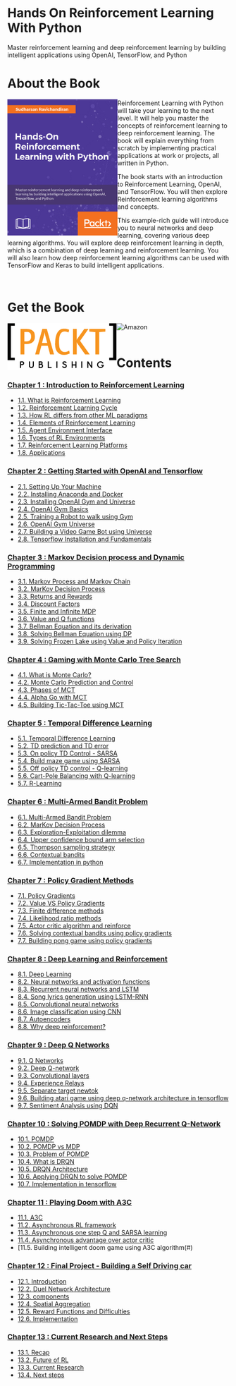 # Hands On Reinforcement Learning With Python

Master reinforcement learning and deep reinforcement learning by building intelligent applications using OpenAI, TensorFlow, and Python


# About the Book

<a target="_blank" href="https://www.amazon.com/dp/B079Q3WLM4/ref=sr_1_1?ie=UTF8&qid=1518175121&sr=8-1&keywords=hands+on+reinforcement+learning+with+python">
  <img src="./images/book_cover.jpg" alt="Book Cover" width="250" align="left"/>
</a>

Reinforcement Learning with Python will take your learning to the next level. It will help you master the concepts of reinforcement learning to deep reinforcement learning. The book will explain everything from scratch by implementing practical applications at work or projects, all written in Python.

The book starts with an introduction to Reinforcement Learning, OpenAI, and TensorFlow. You will then explore Reinforcement learning algorithms and concepts. 

This example-rich guide will introduce you to neural networks and deep learning, covering various deep learning algorithms. You will explore deep reinforcement learning in depth, which is a combination of deep learning and reinforcement learning. You will also learn how deep reinforcement learning algorithms can be used with TensorFlow and Keras to build intelligent applications.


<br>

# Get the Book
<div>
<a target="_blank" href="https://www.packtpub.com/big-data-and-business-intelligence/hands-reinforcement-learning-python">
  <img src="./images/packt_logo.png" alt="Packt" align="left"/>
</a>
<a target="_blank" href="https://www.amazon.com/dp/B079Q3WLM4/ref=sr_1_1?ie=UTF8&qid=1518175121&sr=8-1&keywords=hands+on+reinforcement+learning+with+python">
  <img src="./images/-1.png" alt="Amazon" align="left"/>
</a>
<br>
</div>

<br>

# Contents



### [Chapter 1 : Introduction to Reinforcement Learning](#)

* [1.1. What is Reinforcement Learning](#)
* [1.2. Reinforcement Learning Cycle](#)
* [1.3. How RL differs from other ML paradigms](#)
* [1.4. Elements of Reinforcement Learning](#)
* [1.5. Agent Environment Interface](#)
* [1.6. Types of RL Environments](#)
* [1.7. Reinforcement Learning Platforms](#)
* [1.8. Applications](#)


### [Chapter 2 : Getting Started with OpenAI and Tensorflow](#)

* [2.1. Setting Up Your Machine](#)
* [2.2. Installing Anaconda and Docker](#)
* [2.3. Installing OpenAI Gym and Universe](#)
* [2.4. OpenAI Gym Basics](#)
* [2.5. Training a Robot to walk using Gym](#)
* [2.6. OpenAI Gym Universe](#)
* [2.7. Building a Video Game Bot using Universe](#)
* [2.8. Tensorflow Installation and Fundamentals](#)


### [Chapter 3 : Markov Decision process and Dynamic Programming](#)

* [3.1. Markov Process and  Markov Chain](#)
* [3.2. MarKov Decision Process](#)
* [3.3. Returns and Rewards](#)
* [3.4. Discount Factors](#)
* [3.5. Finite and Infinite MDP](#)
* [3.6. Value and Q functions](#)
* [3.7. Bellman Equation and its derivation](#)
* [3.8. Solving Bellman Equation using DP](#)
* [3.9. Solving Frozen Lake using Value and Policy Iteration](#)



### [Chapter 4 : Gaming with Monte Carlo Tree Search](#)

* [4.1. What is Monte Carlo?](#)
* [4.2. Monte Carlo Prediction and Control](#)
* [4.3. Phases of MCT](#)
* [4.4. Alpha Go with MCT](#)
* [4.5. Building Tic-Tac-Toe using MCT](#)



### [Chapter 5 : Temporal Difference Learning](#)

* [5.1. Temporal Difference Learning](#)
* [5.2. TD prediction and TD error](#)
* [5.3. On policy TD Control - SARSA](#)
* [5.4. Build maze game using SARSA](#)
* [5.5. Off policy TD control - Q-learning](#)
* [5.6. Cart-Pole Balancing with Q-learning](#)
* [5.7. R-Learning](#)



### [Chapter 6 : Multi-Armed Bandit Problem ](#)

* [6.1. Multi-Armed Bandit Problem](#)
* [6.2. MarKov Decision Process](#)
* [6.3. Exploration-Exploitation dilemma](#)
* [6.4. Upper confidence bound arm selection](#)
* [6.5. Thompson sampling strategy](#)
* [6.6. Contextual bandits](#)
* [6.7. Implementation in python](#)


### [Chapter 7 : Policy Gradient Methods](#)

* [7.1. Policy Gradients](#)
* [7.2. Value VS Policy Gradients](#)
* [7.3. Finite difference methods](#)
* [7.4. Likelihood ratio methods](#)
* [7.5. Actor critic  algorithm and reinforce](#)
* [7.6. Solving contextual bandits using policy gradients](#)
* [7.7. Building pong game using policy gradients](#)



### [Chapter 8 : Deep Learning and Reinforcement](#)

* [8.1. Deep Learning](#)
* [8.2. Neural networks and activation functions](#)
* [8.3. Recurrent neural networks and LSTM](#)
* [8.4. Song lyrics generation using LSTM-RNN](#)
* [8.5. Convolutional neural networks](#)
* [8.6. Image classification using CNN](#)
* [8.7. Autoencoders](#)
* [8.8. Why deep reinforcement?](#)



### [Chapter 9 : Deep Q Networks](#)

* [9.1. Q Networks](#)
* [9.2. Deep Q-network](#)
* [9.3. Convolutional layers](#)
* [9.4. Experience Relays](#)
* [9.5. Separate target newtok](#)
* [9.6. Building atari game using deep q-network architecture in tensorflow](#)
* [9.7. Sentiment Analysis using DQN](#)



### [Chapter 10 : Solving POMDP with Deep Recurrent Q-Network](#)

* [10.1. POMDP](#)
* [10.2. POMDP vs MDP](#)
* [10.3. Problem of POMDP](#)
* [10.4. What is DRQN](#)
* [10.5. DRQN Architecture](#)
* [10.6. Applying DRQN to solve POMDP](#)
* [10.7. Implementation in tensorflow](#)



### [Chapter 11 : Playing Doom with A3C](#)

* [11.1. A3C](#)
* [11.2. Asynchronous RL framework](#)
* [11.3. Asynchronous one step Q and SARSA learning](#)
* [11.4. Asynchronous advantage over actor critic](#)
* [11.5. Building intelligent doom game using A3C algorithm(#)



### [Chapter 12 : Final Project - Building a Self Driving car](#)

* [12.1. Introduction](#)
* [12.2. Duel Network Architecture](#)
* [12.3. components](#)
* [12.4. Spatial Aggregation](#)
* [12.5. Reward Functions and Difficulties](#)
* [12.6. Implementation](#)




### [Chapter 13 : Current Research and Next Steps](#)

* [13.1. Recap](#)
* [13.2. Future of RL](#)
* [13.3. Current Research](#)
* [13.4. Next steps](#)

